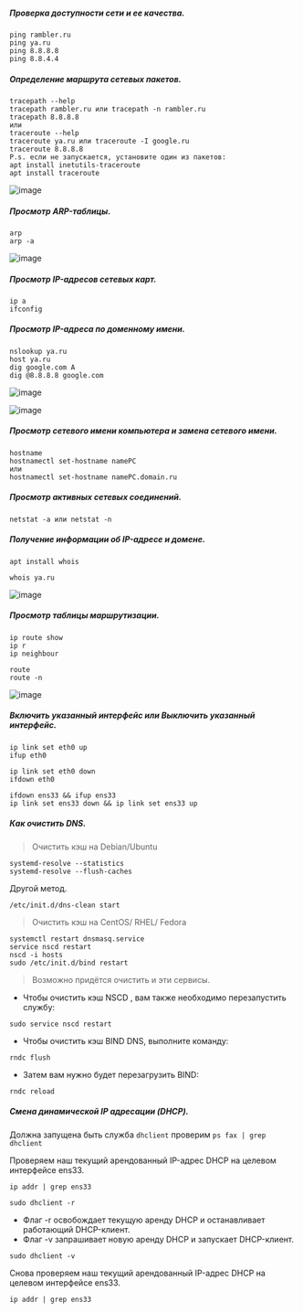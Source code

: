 ##### Проверка доступности сети и ее качества.

```
ping rambler.ru
ping ya.ru
ping 8.8.8.8
ping 8.8.4.4

```

##### Определение маршрута сетевых пакетов.

```
tracepath --help
tracepath rambler.ru или tracepath -n rambler.ru
tracepath 8.8.8.8
или          
traceroute --help
traceroute ya.ru или traceroute -I google.ru
traceroute 8.8.8.8
P.s. если не запускается, установите один из пакетов:
apt install inetutils-traceroute 
apt install traceroute 
```
![image](https://github.com/tvgVita69/Linux_begin/assets/98489171/b06c72ae-650c-43af-a3f1-7502f496d76b)

##### Просмотр ARP-таблицы.

```
arp
arp -a
```
![image](https://github.com/tvgVita69/Linux_begin/assets/98489171/26ef8076-d0f8-4f7e-8793-ec929a025f70)

##### Просмотр IP-адресов сетевых карт.

```
ip a
ifconfig
```

##### Просмотр IP-адреса по доменному имени.

```
nslookup ya.ru
host ya.ru
dig google.com A
dig @8.8.8.8 google.com
```
![image](https://github.com/tvgVita69/Linux_begin/assets/98489171/1062daed-6460-4224-98a9-1091a8546fce)

![image](https://github.com/tvgVita69/Linux_begin/assets/98489171/e29ae08f-101d-4409-9db8-048fadf5110d)

##### Просмотр сетевого имени компьютера и замена сетевого имени.

```
hostname
hostnamectl set-hostname namePC
или
hostnamectl set-hostname namePC.domain.ru
```

##### Просмотр активных сетевых соединений.

```
netstat -a или netstat -n
```
##### Получение информации об IP-адресе и домене.

```
apt install whois

whois ya.ru
```

![image](https://github.com/tvgVita69/Linux_begin/assets/98489171/3f451df5-8a00-419c-a1a2-5a330e7951b2)

##### Просмотр таблицы маршрутизации.

```
ip route show
ip r
ip neighbour

route
route -n
```

![image](https://github.com/tvgVita69/Linux_begin/assets/98489171/01ea41a1-4760-40fb-bb1a-4aa2f472d7e8)

##### Включить указанный интерфейс или 	Выключить указанный интерфейс.

```
ip link set eth0 up
ifup eth0

ip link set eth0 down
ifdown eth0

ifdown ens33 && ifup ens33
ip link set ens33 down && ip link set ens33 up
```

##### Как очистить DNS.

> Очистить кэш на Debian/Ubuntu

```
systemd-resolve --statistics
systemd-resolve --flush-caches
```

Другой метод.

```
/etc/init.d/dns-clean start
```

> Очистить кэш на CentOS/ RHEL/ Fedora

```
systemctl restart dnsmasq.service
service nscd restart
nscd -i hosts
sudo /etc/init.d/bind restart
```
> Возможно придётся очистить и эти сервисы.
  - Чтобы очистить кэш NSCD , вам также необходимо перезапустить службу:

```
sudo service nscd restart
```

  - Чтобы очистить кэш BIND DNS, выполните команду:
     
```
rndc flush
```

  - Затем вам нужно будет перезагрузить BIND:
   
```
rndc reload
```

##### Смена динамической IP адресации (DHCP).

Должна запущена быть служба ``dhclient`` проверим  ``ps fax | grep dhclient``

Проверяем наш текущий арендованный IP-адрес DHCP на целевом интерфейсе ens33.

```
ip addr | grep ens33
```

```
sudo dhclient -r
```

- Флаг -r освобождает текущую аренду DHCP и останавливает работающий DHCP-клиент.
- Флаг -v запрашивает новую аренду DHCP и запускает DHCP-клиент.

```
sudo dhclient -v
```

Снова проверяем наш текущий арендованный IP-адрес DHCP на целевом интерфейсе ens33.

```
ip addr | grep ens33
```











